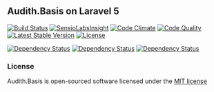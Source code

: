 ## Audith.Basis on Laravel 5

[![Build Status](https://travis-ci.org/AudithSoftworks/Basis.svg)](https://travis-ci.org/AudithSoftworks/Basis)
[![SensioLabsInsight](https://insight.sensiolabs.com/projects/22803477-ebe7-4906-a57c-f53bfae62ba3/mini.png)](https://insight.sensiolabs.com/projects/22803477-ebe7-4906-a57c-f53bfae62ba3)
[![Code Climate](https://codeclimate.com/github/AudithSoftworks/Basis/badges/gpa.svg)](https://codeclimate.com/github/AudithSoftworks/Basis)
[![Code Quality](https://scrutinizer-ci.com/g/AudithSoftworks/Basis/badges/quality-score.png?b=master)](https://scrutinizer-ci.com/g/AudithSoftworks/Basis)
[![Latest Stable Version](https://poser.pugx.org/audithsoftworks/basis/v/stable.svg)](https://packagist.org/packages/audithsoftworks/basis)
[![License](https://poser.pugx.org/audithsoftworks/basis/license.svg)](https://packagist.org/packages/audithsoftworks/basis)

[![Dependency Status](https://www.versioneye.com/user/projects/54e4da21d1ec573c99000554/badge.svg?style=flat)](https://www.versioneye.com/user/projects/54e4da21d1ec573c99000554)
[![Dependency Status](https://www.versioneye.com/user/projects/54e4da25d1ec573c99000562/badge.svg?style=flat)](https://www.versioneye.com/user/projects/54e4da25d1ec573c99000562)
[![Dependency Status](https://www.versioneye.com/user/projects/54e4da24d1ec5734f4000717/badge.svg?style=flat)](https://www.versioneye.com/user/projects/54e4da24d1ec5734f4000717)

### License

Audith.Basis is open-sourced software licensed under the [MIT license](http://opensource.org/licenses/MIT)
